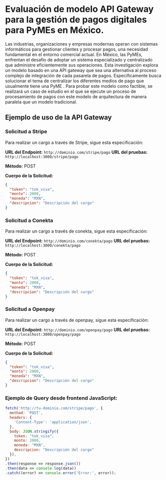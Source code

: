 # Evaluación de modelo API Gateway para la gestión de pagos digitales para PyMEs en México.

Las industrias, organizaciones y empresas modernas operan con sistemas informáticos para gestionar clientes y procesar pagos, una necesidad fundamental en el entorno comercial actual. En México, las PyMEs, enfrentan el desafío de adoptar un sistema especializado y centralizado que administre eficientemente sus operaciones. Esta investigación explora un modelo basado en una API gateway que sea una alternativa al proceso complejo de integración de cada pasarela de pagos. Especificamente busca solucionar el tema de centralizar los diferentes medios de pago que usualmente tiene una PyME . Para probar este modelo como factible, se realizará un caso de estudio en el que se ejecute un proceso de procesamiento de pagos con este modelo de arquitectura de manera paralela que un modelo tradicional.

## Ejemplo de uso de la API Gateway

### Solicitud a Stripe

Para realizar un cargo a través de Stripe, sigue esta especificación:

**URL del Endpoint:** `http://dominio.com/stripe/pago`
**URL del pruebas:** `http://localhost:3000/stripe/pago`

**Método:** POST

**Cuerpo de la Solicitud:**

```json
{
  "token": "tok_visa",
  "monto": 2000,
  "moneda": "MXN",
  "descripcion": "Descripción del cargo"
}
```


### Solicitud a Conekta

Para realizar un cargo a través de conekta, sigue esta especificación:

**URL del Endpoint:** `http://dominio.com/conekta/pago`
**URL del pruebas:** `http://localhost:3000/conekta/pago`

**Método:** POST

**Cuerpo de la Solicitud:**

```json
{
  "token": "tok_visa",
  "monto": 2000,
  "moneda": "MXN",
  "descripcion": "Descripción del cargo"
}
```
### Solicitud a Openpay

Para realizar un cargo a través de openpay, sigue esta especificación:

**URL del Endpoint:** `http://dominio.com/openpay/pago`
**URL del pruebas:** `http://localhost:3000/openpay/pago`

**Método:** POST

**Cuerpo de la Solicitud:**

```json
{
  "token": "tok_visa",
  "monto": 2000,
  "moneda": "MXN",
  "descripcion": "Descripción del cargo"
}
```

### Ejemplo de Query desde frontend JavaScript:

```javascript
fetch('http://tu-dominio.com/stripe/pago', {
  method: 'POST',
  headers: {
    'Content-Type': 'application/json',
  },
  body: JSON.stringify({
    token: "tok_visa",
    monto: 2000,
    moneda: "MXN",
    descripcion: "Descripción del cargo"
  }),
})
.then(response => response.json())
.then(data => console.log(data))
.catch((error) => console.error('Error:', error));
```



